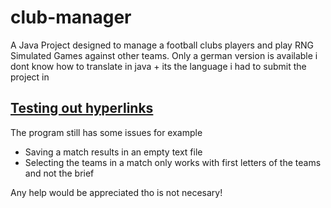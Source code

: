# club-manager
 A Java Project designed to manage a football clubs players and play RNG Simulated Games against other teams.
 Only a german version is available i dont know how to translate in java + its the language i had to submit the project in
 
 ## [Testing out hyperlinks](https://www.youtube.com/watch?v=camRca2TLlk)
 
 The program still has some issues for example
 - Saving a match results in an empty text file
 - Selecting the teams in a match only works with first letters of the teams and not the brief
 
 Any help would be appreciated tho is not necesary!
